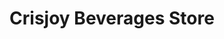 ---
title: "Crisjoy Beverages Store"
url: /valenzuela/crisjoy-beverages-store-alberto-st-angeles-extension-fortune-1-gen-t-de-leon/
shop: beverages
---